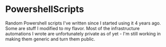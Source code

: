 # PowershellScripts
Random Powershell scripts I've written since I started using it 4 years ago. Some are stuff I modified to my flavor. Most of the infrastructure automations I wrote are unfortunately private as of yet - I'm still working in making them generic and turn them public. 
